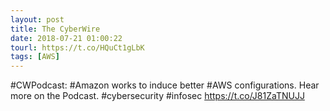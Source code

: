 ```yaml
---
layout: post
title: The CyberWire
date: 2018-07-21 01:00:22
tourl: https://t.co/HQuCt1gLbK
tags: [AWS]
---
```

#CWPodcast: #Amazon works to induce better #AWS configurations. Hear more on the Podcast. #cybersecurity #infosec https://t.co/J81ZaTNUJJ